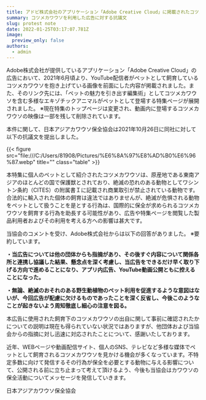 ```yaml
---
title: アドビ株式会社のアプリケーション「Adobe Creative Cloud」に掲載されたコツメカワウソを利用した広告に対し、抗議を行いました。
summary: コツメカワウソを利用した広告に対する抗議文
slug: protest note
date: 2022-01-25T03:17:07.781Z
image:
  preview_only: false
authors:
  - admin
---
```

Adobe株式会社が提供しているアプリケーション「Adobe Creative Cloud」の広告において、2021年6月頃より、YouTube配信者がペットとして飼育しているコツメカワウソを抱き上げている画像を前面にした内容が掲載されました。また、そのリンク先には、「ペットの魅力を引き出す編集術」としてコツメカワウソを含む多様なエキゾチックアニマルがペットとして登場する特集ページが展開されました。
※現在特集のトップページは変更され、動画内に登場するコツメカワウソの映像は一部を残して削除されています。

本件に関して、日本アジアカワウソ保全協会は2021年10月26日に同社に対して以下の抗議文を提出しました。

{{< figure src="file:///C:/Users/81908/Pictures/%E6%8A%97%E8%AD%B0%E6%96%87.webp" title="" class="table" >}}

本特集に個人のペットとして紹介されたコツメカワウソは、原産地である東南アジアのほとんどの国で保護獣とされており、絶滅の恐れのある動物としてワシントン条約（CITES）の附属書Ｉに記載され商業取引が禁止されている動物です。合法的に輸入された個体の飼育は違法ではありませんが、絶滅が危惧される動物をペットとして扱うことを是とする行為は、国際的に保全が求められるコツメカワウソを飼育する行為を助長する可能性があり、広告や特集ページを閲覧した製品利用者およびその利用を考える方への影響は甚大です。

当協会のコメントを受け、Adobe株式会社からは以下の回答がありました。
※要約しています。

**・当広告については他の団体からも指摘があり、その後すぐ内容について関係各所と連携し協議した結果、懸念点を深く考慮し、当広告をできるだけ早く取り下げる方向で進めることになり、アプリ内広告、YouTube動画公開ともに控えることになった。**

**・無論、絶滅のおそれのある野生動植物のペット利用を促進するような意図はないが、今回広告が配慮に欠けるものであったことを深く反省し、今後このようなことが起きないよう周知徹底し細心の注意を図る。**

本広告に使用された飼育下のコツメカワウソの出自に関して事前に確認されたかについての説明は現在も得られていない状況ではありますが、他団体および当協会からの指摘に対し迅速に対応されたことについて、感謝いたしております。

近年、WEBページや動画配信サイト、個人のSNS、テレビなど多様な媒体でペットとして飼育されるコツメカワウソを見かける機会が多くなっています。不特定多数に向けて発信するその行為が保全を必要とする動物に与える影響について、公開される前に立ち止まって考えて頂けるよう、今後も当協会はカワウソの保全活動についてメッセージを発信していきます。

日本アジアカワウソ保全協会